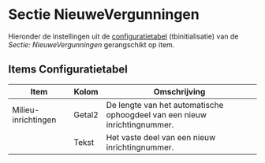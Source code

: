 # Sectie NieuweVergunningen

Hieronder de instellingen uit de [configuratietabel](README.md) (tbinitialisatie) van de *Sectie: NieuweVergunningen* gerangschikt op item.

## Items Configuratietabel

| Item                | Kolom  | Omschrijving                                                              |
|---------------------|--------|---------------------------------------------------------------------------|
| Milieu-inrichtingen | Getal2 | De lengte van het automatische ophoogdeel van een nieuw inrichtingnummer. |
|                     | Tekst  | Het vaste deel van een nieuw inrichtingnummer.                            |
